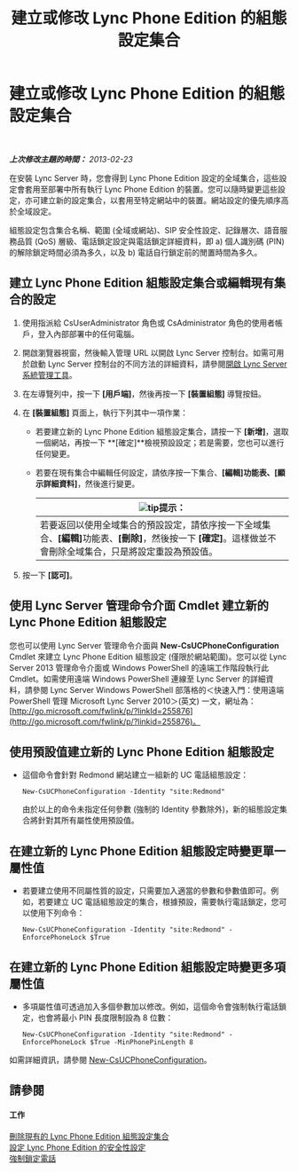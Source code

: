 ﻿---
title: 建立或修改 Lync Phone Edition 的組態設定集合
TOCTitle: 建立或修改 Lync Phone Edition 的組態設定集合
ms:assetid: 6cf714af-8f57-4a71-89ad-0a776302b2ba
ms:mtpsurl: https://technet.microsoft.com/zh-tw/library/JJ688086(v=OCS.15)
ms:contentKeyID: 49890107
ms.date: 08/10/2015
mtps_version: v=OCS.15
ms.translationtype: HT
---

# 建立或修改 Lync Phone Edition 的組態設定集合

 

_**上次修改主題的時間：** 2013-02-23_

在安裝 Lync Server 時，您會得到 Lync Phone Edition 設定的全域集合，這些設定會套用至部署中所有執行 Lync Phone Edition 的裝置。您可以隨時變更這些設定，亦可建立新的設定集合，以套用至特定網站中的裝置。網站設定的優先順序高於全域設定。

組態設定包含集合名稱、範圍 (全域或網站)、SIP 安全性設定、記錄層次、語音服務品質 (QoS) 層級、電話鎖定設定與電話鎖定詳細資料，即 a) 個人識別碼 (PIN) 的解除鎖定時間必須為多久，以及 b) 電話自行鎖定前的閒置時間為多久。

## 建立 Lync Phone Edition 組態設定集合或編輯現有集合的設定

1.  使用指派給 CsUserAdministrator 角色或 CsAdministrator 角色的使用者帳戶，登入內部部署中的任何電腦。

2.  開啟瀏覽器視窗，然後輸入管理 URL 以開啟 Lync Server 控制台。如需可用於啟動 Lync Server 控制台的不同方法的詳細資料，請參閱[開啟 Lync Server 系統管理工具](lync-server-2013-open-lync-server-administrative-tools.md)。

3.  在左導覽列中，按一下 **\[用戶端\]**，然後再按一下 **\[裝置組態\]** 導覽按鈕。

4.  在 **\[裝置組態\]** 頁面上，執行下列其中一項作業：
    
      - 若要建立新的 Lync Phone Edition 組態設定集合，請按一下 **\[新增\]**，選取一個網站，再按一下 **\[確定\]**檢視預設設定；若是需要，您也可以進行任何變更。
    
      - 若要在現有集合中編輯任何設定，請依序按一下集合、**\[編輯\]**功能表、**\[顯示詳細資料\]**，然後進行變更。
        
        <table>
        <thead>
        <tr class="header">
        <th><img src="images/JJ205025.tip(OCS.15).gif" title="tip" alt="tip" />提示：</th>
        </tr>
        </thead>
        <tbody>
        <tr class="odd">
        <td>若要返回以使用全域集合的預設設定，請依序按一下全域集合、<strong>[編輯]</strong>功能表、<strong>[刪除]</strong>，然後按一下 <strong>[確定]</strong>。這樣做並不會刪除全域集合，只是將設定重設為預設值。</td>
        </tr>
        </tbody>
        </table>


5.  按一下 **\[認可\]**。

## 使用 Lync Server 管理命令介面 Cmdlet 建立新的 Lync Phone Edition 組態設定

您也可以使用 Lync Server 管理命令介面與 **New-CsUCPhoneConfiguration** Cmdlet 來建立 Lync Phone Edition 組態設定 (僅限於網站範圍)。您可以從 Lync Server 2013 管理命令介面或 Windows PowerShell 的遠端工作階段執行此 Cmdlet。如需使用遠端 Windows PowerShell 連線至 Lync Server 的詳細資料，請參閱 Lync Server Windows PowerShell 部落格的＜快速入門：使用遠端 PowerShell 管理 Microsoft Lync Server 2010＞(英文) 一文，網址為：[http://go.microsoft.com/fwlink/p/?linkId=255876](http://go.microsoft.com/fwlink/p/?linkid=255876)。

## 使用預設值建立新的 Lync Phone Edition 組態設定

  - 這個命令會針對 Redmond 網站建立一組新的 UC 電話組態設定：
    
        New-CsUCPhoneConfiguration -Identity "site:Redmond"
    
    由於以上的命令未指定任何參數 (強制的 Identity 參數除外)，新的組態設定集合將針對其所有屬性使用預設值。

## 在建立新的 Lync Phone Edition 組態設定時變更單一屬性值

  - 若要建立使用不同屬性質的設定，只需要加入適當的參數和參數值即可。例如，若要建立 UC 電話組態設定的集合，根據預設，需要執行電話鎖定，您可以使用下列命令：
    
        New-CsUCPhoneConfiguration -Identity "site:Redmond" -EnforcePhoneLock $True

## 在建立新的 Lync Phone Edition 組態設定時變更多項屬性值

  - 多項屬性值可透過加入多個參數加以修改。例如，這個命令會強制執行電話鎖定，也會將最小 PIN 長度限制設為 8 位數：
    
        New-CsUCPhoneConfiguration -Identity "site:Redmond" -EnforcePhoneLock $True -MinPhonePinLength 8

如需詳細資訊，請參閱 [New-CsUCPhoneConfiguration](https://docs.microsoft.com/en-us/powershell/module/skype/New-CsUCPhoneConfiguration)。

## 請參閱

#### 工作

[刪除現有的 Lync Phone Edition 組態設定集合](lync-server-2013-delete-an-existing-collection-of-lync-phone-edition-configuration-settings.md)  
[設定 Lync Phone Edition 的安全性設定](lync-server-2013-configure-security-settings-for-lync-phone-edition.md)  
[強制鎖定電話](lync-server-2013-enforce-phone-locking.md)

